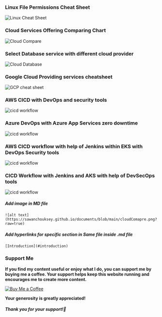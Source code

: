 ### Linux File Permissions Cheat Sheet

![Linux Cheat Sheet](https://sawanchouksey.github.io/documents/blob/main/docs/Miscellaneous/media.jfif?raw=true)

### Cloud Services Offering Comparing Chart

![Cloud Compare](https://sawanchouksey.github.io/documents/blob/main/docs/Miscellaneous/cloudComapre.png?raw=true)

### Select Database service with different cloud provider

![Cloud Database](https://sawanchouksey.github.io/documents/blob/main/docs/Miscellaneous/cloudDbChoose.jpg?raw=true)

### Google Cloud Providing services cheatsheet

![GCP cheat sheet](https://sawanchouksey.github.io/documents/blob/main/docs/Miscellaneous/GCPServiceCheatSheet.png?raw=true)

### AWS CICD with DevOps and security tools

![cicd workflow](https://sawanchouksey.github.io/documents/blob/main/docs/Miscellaneous/aws-cicd-java-eks.png?raw=true)

### Azure DevOps with Azure App Services zero downtime

![cicd workflow](https://sawanchouksey.github.io/documents/blob/main/docs/Miscellaneous/AzureDevOpsJava.drawio.png?raw=true)

### AWS CICD  workflow with help of Jenkins within EKS with DevOps Security tools

![cicd workflow](https://sawanchouksey.github.io/documents/blob/main/docs/Miscellaneous/CICD-workflow.drawio.png?raw=true)

### CICD Workflow with Jenkins and AKS with help of DevSecOps tools

![cicd workflow](https://sawanchouksey.github.io/documents/blob/main/docs/Miscellaneous/cicd+Java+Docker+Azure.png?raw=true)

##### Add image in MD file

```
![alt text](https://sawanchouksey.github.io/documents/blob/main/cloudComapre.png?raw=true)
```

##### Add hyperlinks for specific section in Same file inside .md file

```
[Introduction](#introduction)
```





### Support Me

**If you find my content useful or enjoy what I do, you can support me by buying me a coffee. Your support helps keep this website running and encourages me to create more content.**

[![Buy Me a Coffee](https://www.buymeacoffee.com/assets/img/custom_images/orange_img.png)](https://www.buymeacoffee.com/sawanchokso)

**Your generosity is greatly appreciated!**

##### Thank you for your support!💚
